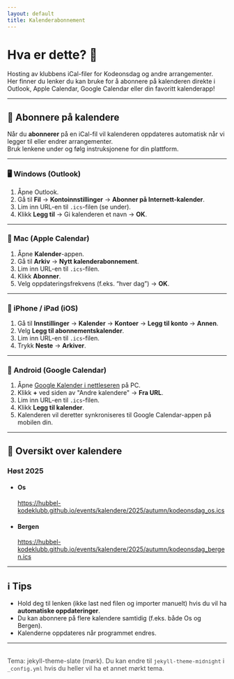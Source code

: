 ```yaml
---
layout: default
title: Kalenderabonnement
---
```


# Hva er dette? 🤔

Hosting av klubbens iCal-filer for Kodeonsdag og andre arrangementer.  
Her finner du lenker du kan bruke for å abonnere på kalenderen direkte i Outlook, Apple Calendar, Google Calendar eller din favoritt kalenderapp!

---

## 📅 Abonnere på kalendere

Når du **abonnerer** på en iCal-fil vil kalenderen oppdateres automatisk når vi legger til eller endrer arrangementer.  
Bruk lenkene under og følg instruksjonene for din plattform.

---

### 🖥️ Windows (Outlook)
1. Åpne Outlook.
2. Gå til **Fil** → **Kontoinnstillinger** → **Abonner på Internett-kalender**.
3. Lim inn URL-en til `.ics`-filen (se under).
4. Klikk **Legg til** → Gi kalenderen et navn → **OK**.

---

### 🍎 Mac (Apple Calendar)
1. Åpne **Kalender**-appen.
2. Gå til **Arkiv** → **Nytt kalenderabonnement**.
3. Lim inn URL-en til `.ics`-filen.
4. Klikk **Abonner**.
5. Velg oppdateringsfrekvens (f.eks. “hver dag”) → **OK**.

---

### 📱 iPhone / iPad (iOS)
1. Gå til **Innstillinger** → **Kalender** → **Kontoer** → **Legg til konto** → **Annen**.
2. Velg **Legg til abonnementskalender**.
3. Lim inn URL-en til `.ics`-filen.
4. Trykk **Neste** → **Arkiver**.

---

### 🤖 Android (Google Calendar)
1. Åpne [Google Kalender i nettleseren](https://calendar.google.com) på PC.
2. Klikk **+** ved siden av "Andre kalendere" → **Fra URL**.
3. Lim inn URL-en til `.ics`-filen.
4. Klikk **Legg til kalender**.
5. Kalenderen vil deretter synkroniseres til Google Calendar-appen på mobilen din.

---

## 📂 Oversikt over kalendere

### Høst 2025

- #### Os  
  https://hubbel-kodeklubb.github.io/events/kalendere/2025/autumn/kodeonsdag_os.ics

- #### Bergen  
  https://hubbel-kodeklubb.github.io/events/kalendere/2025/autumn/kodeonsdag_bergen.ics

---

## ℹ️ Tips
- Hold deg til lenken (ikke last ned filen og importer manuelt) hvis du vil ha **automatiske oppdateringer**.  
- Du kan abonnere på flere kalendere samtidig (f.eks. både Os og Bergen).
- Kalenderne oppdateres når programmet endres.

---

<p style="margin-top:2rem; font-size:0.9rem; opacity:0.8;">Tema: jekyll-theme-slate (mørk). Du kan endre til <code>jekyll-theme-midnight</code> i <code>_config.yml</code> hvis du heller vil ha et annet mørkt tema.</p>
